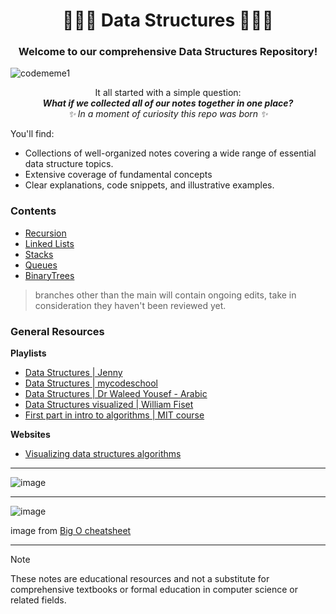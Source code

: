 <div align = "center" >
    
# 👩🏽‍💻 Data Structures 👨🏽‍💻
</div>

<div align = "center" >
	
  ### Welcome to our comprehensive Data Structures Repository!
</div>

![codememe1](https://github.com/HelanaNady/DataStructure/assets/137416623/1b41fe83-1817-479d-a26f-752f6b6556fc)

<div align = "center">

It all started with a simple question: <br/>
_**What if we collected all of our notes together in one place?**_ <br/>
_✨ In a moment of curiosity this repo was born ✨_ 
</div>

You'll find:
- Collections of well-organized notes covering a wide range of essential data structure topics. 
- Extensive coverage of fundamental concepts
- Clear explanations, code snippets, and illustrative examples.

### **Contents** 
- [Recursion](Recursion.md) 
- [Linked Lists](https://github.com/HelanaNady/DataStructure/blob/main/LinkedList.md)
- [Stacks](https://github.com/HelanaNady/DataStructure/blob/main/Stacks.md)
- [Queues](https://github.com/HelanaNady/DataStructure/blob/main/Queues.md)
- [BinaryTrees](https://github.com/HelanaNady/DataStructure/blob/main/BinaryTrees.md)

> branches other than the main will contain ongoing edits, take in consideration they haven't been reviewed yet.

### General Resources 
**Playlists**
- [Data Structures | Jenny](https://www.youtube.com/watch?v=AT14lCXuMKI&list=PLdo5W4Nhv31bbKJzrsKfMpo_grxuLl8LU)
- [Data Structures | mycodeschool](https://www.youtube.com/playlist?list=PL2_aWCzGMAwI3W_JlcBbtYTwiQSsOTa6P)
- [Data Structures | Dr Waleed Yousef - Arabic](https://www.youtube.com/watch?v=cGgzFPRLl4o&list=PLoK2Lr1miEm-5zCzKE8siQezj9rvQlnca)
- [Data Structures visualized | William Fiset](https://www.youtube.com/watch?v=Qmt0QwzEmh0&list=PLDV1Zeh2NRsB6SWUrDFW2RmDotAfPbeHu)
- [First part in intro to algorithms | MIT course](https://www.youtube.com/watch?v=ZA-tUyM_y7s&list=PLUl4u3cNGP63EdVPNLG3ToM6LaEUuStEY) 

**Websites**
- [Visualizing data structures algorithms](https://visualgo.net/en)

---
![image](https://github.com/HelanaNady/DataStructure/assets/84867341/23bfef84-5e68-4e0f-89df-cb720a5ce4fa)

----
![image](https://github.com/HelanaNady/DataStructure/assets/84867341/d1f5b454-8d14-4e5a-a679-99c94c7aa3a6)

image from [Big O cheatsheet](https://www.bigocheatsheet.com/)

----
> [!Note]
> These notes are educational resources and not a substitute for comprehensive textbooks or formal education in computer science or related fields.
